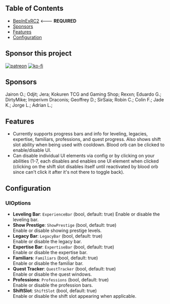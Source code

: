 ## Table of Contents

- [BepInExRC2](https://github.com/decaprime/VRising-Modding/releases/tag/1.733.2) <--- **REQUIRED**
- [Sponsors](#sponsors)
- [Features](#features)
- [Configuration](#configuration)

## Sponsor this project

[![patreon](https://i.imgur.com/u6aAqeL.png)](https://www.patreon.com/join/4865914)  [![ko-fi](https://ko-fi.com/img/githubbutton_sm.svg)](https://ko-fi.com/zfolmt)

## Sponsors

Jairon O.; Odjit; Jera; Kokuren TCG and Gaming Shop; Rexxn; Eduardo G.; DirtyMike; Imperivm Draconis; Geoffrey D.; SirSaia; Robin C.; Colin F.; Jade K.; Jorge L.; Adrian L.;

## Features

- Currently supports progress bars and info for leveling, legacies, expertise, familiars, professions, and quest progress. Also shows shift slot ability when being used with cooldown. Blood orb can be clicked to enable/disable UI.
- Can disable individual UI elements via config or by clicking on your abilities (1-7, each disables and enables one UI element when clicked (clicking on the shift slot disables itself until reactivated by blood orb since can't click it after it's not there to toggle back).
 
## Configuration

### UIOptions

- **Leveling Bar**: `ExperienceBar` (bool, default: true)
  Enable or disable the leveling bar.
- **Show Prestige**: `ShowPrestige` (bool, default: true)  
  Enable or disable showing prestige levels.
- **Legacy Bar**: `LegacyBar` (bool, default: true)  
  Enable or disable the legacy bar.
- **Expertise Bar**: `ExpertiseBar` (bool, default: true)  
  Enable or disable the expertise bar.
- **Familiars**: `Familiars` (bool, default: true)  
  Enable or disable the familiar bar.
- **Quest Tracker**: `QuestTracker` (bool, default: true)  
  Enable or disable the quest windows.
- **Professions**: `Professions` (bool, default: true)  
  Enable or disable the profession bars.
- **ShiftSlot**: `ShiftSlot` (bool, default: true)  
  Enable or disable the shift slot appearing when applicable.
